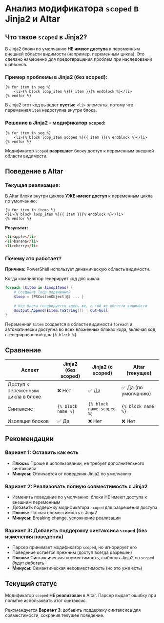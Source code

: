 # Анализ модификатора `scoped` в Jinja2 и Altar

## Что такое `scoped` в Jinja2?

В Jinja2 блоки по умолчанию **НЕ имеют доступа** к переменным внешней области видимости (например, переменным цикла). Это сделано намеренно для предотвращения проблем при наследовании шаблонов.

### Пример проблемы в Jinja2 (без scoped):

```jinja2
{% for item in seq %}
    <li>{% block loop_item %}{{ item }}{% endblock %}</li>
{% endfor %}
```

В Jinja2 этот код выведет **пустые** `<li>` элементы, потому что переменная `item` недоступна внутри блока.

### Решение в Jinja2 - модификатор `scoped`:

```jinja2
{% for item in seq %}
    <li>{% block loop_item scoped %}{{ item }}{% endblock %}</li>
{% endfor %}
```

Модификатор `scoped` **разрешает** блоку доступ к переменным внешней области видимости.

## Поведение в Altar

### Текущая реализация:

В Altar блоки внутри циклов **УЖЕ имеют доступ** к переменным цикла по умолчанию:

```altar
{% for item in items %}
<li>{% block loop_item %}{{ item }}{% endblock %}</li>
{% endfor %}
```

**Результат:**
```html
<li>apple</li>
<li>banana</li>
<li>cherry</li>
```

### Почему это работает?

**Причина:** PowerShell использует динамическую область видимости.

Когда компилятор генерирует код для цикла:

```powershell
foreach ($item in $LoopItems) {
    # Создание loop переменной
    $loop = [PSCustomObject]@{ ... }
    
    # Код блока генерируется здесь же, в той же области видимости
    $output.Append($item.ToString()) | Out-Null
}
```

Переменная `$item` создается в области видимости `foreach` и автоматически доступна во всех вложенных блоках кода, включая код, сгенерированный для `{% block %}`.

## Сравнение

| Аспект | Jinja2 (без scoped) | Jinja2 (с scoped) | Altar (текущее) |
|--------|---------------------|-------------------|-----------------|
| Доступ к переменным цикла в блоке | ❌ Нет | ✅ Да | ✅ Да (по умолчанию) |
| Синтаксис | `{% block name %}` | `{% block name scoped %}` | `{% block name %}` |
| Изоляция блоков | ✅ Да | ❌ Нет | ❌ Нет |

## Рекомендации

### Вариант 1: Оставить как есть
- **Плюсы:** Проще в использовании, не требует дополнительного синтаксиса
- **Минусы:** Отличается от поведения Jinja2 по умолчанию

### Вариант 2: Реализовать полную совместимость с Jinja2
- Изменить поведение по умолчанию: блоки НЕ имеют доступа к внешним переменным
- Добавить поддержку модификатора `scoped` для разрешения доступа
- **Плюсы:** Полная совместимость с Jinja2
- **Минусы:** Breaking change, усложнение реализации

### Вариант 3: Добавить поддержку синтаксиса `scoped` (без изменения поведения)
- Парсер принимает модификатор `scoped`, но игнорирует его
- Поведение остается прежним (доступ всегда разрешен)
- **Плюсы:** Синтаксическая совместимость, шаблоны Jinja2 со `scoped` будут работать
- **Минусы:** Семантическая несовместимость (но это уже есть)

## Текущий статус

Модификатор `scoped` **НЕ реализован** в Altar. Парсер выдает ошибку при попытке использовать этот синтаксис.

Рекомендуется **Вариант 3**: добавить поддержку синтаксиса для совместимости, сохранив текущее поведение.
